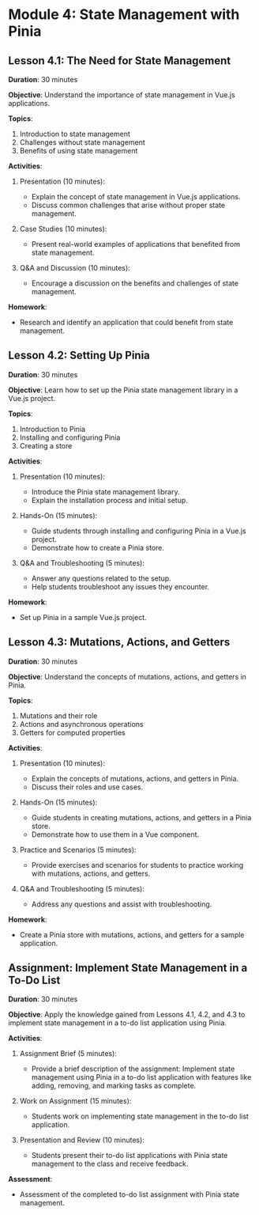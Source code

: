 # Module 4: State Management with Pinia

## Lesson 4.1: The Need for State Management

**Duration**: 30 minutes

**Objective**: Understand the importance of state management in Vue.js applications.

**Topics**:

1. Introduction to state management
2. Challenges without state management
3. Benefits of using state management

**Activities**:

1. Presentation (10 minutes):

   - Explain the concept of state management in Vue.js applications.
   - Discuss common challenges that arise without proper state management.

2. Case Studies (10 minutes):

   - Present real-world examples of applications that benefited from state management.

3. Q&A and Discussion (10 minutes):
   - Encourage a discussion on the benefits and challenges of state management.

**Homework**:

- Research and identify an application that could benefit from state management.

## Lesson 4.2: Setting Up Pinia

**Duration**: 30 minutes

**Objective**: Learn how to set up the Pinia state management library in a Vue.js project.

**Topics**:

1. Introduction to Pinia
2. Installing and configuring Pinia
3. Creating a store

**Activities**:

1. Presentation (10 minutes):

   - Introduce the Pinia state management library.
   - Explain the installation process and initial setup.

2. Hands-On (15 minutes):

   - Guide students through installing and configuring Pinia in a Vue.js project.
   - Demonstrate how to create a Pinia store.

3. Q&A and Troubleshooting (5 minutes):
   - Answer any questions related to the setup.
   - Help students troubleshoot any issues they encounter.

**Homework**:

- Set up Pinia in a sample Vue.js project.

## Lesson 4.3: Mutations, Actions, and Getters

**Duration**: 30 minutes

**Objective**: Understand the concepts of mutations, actions, and getters in Pinia.

**Topics**:

1. Mutations and their role
2. Actions and asynchronous operations
3. Getters for computed properties

**Activities**:

1. Presentation (10 minutes):

   - Explain the concepts of mutations, actions, and getters in Pinia.
   - Discuss their roles and use cases.

2. Hands-On (15 minutes):

   - Guide students in creating mutations, actions, and getters in a Pinia store.
   - Demonstrate how to use them in a Vue component.

3. Practice and Scenarios (5 minutes):

   - Provide exercises and scenarios for students to practice working with mutations, actions, and getters.

4. Q&A and Troubleshooting (5 minutes):
   - Address any questions and assist with troubleshooting.

**Homework**:

- Create a Pinia store with mutations, actions, and getters for a sample application.

## Assignment: Implement State Management in a To-Do List

**Duration**: 30 minutes

**Objective**: Apply the knowledge gained from Lessons 4.1, 4.2, and 4.3 to implement state management in a to-do list application using Pinia.

**Activities**:

1. Assignment Brief (5 minutes):

   - Provide a brief description of the assignment: Implement state management using Pinia in a to-do list application with features like adding, removing, and marking tasks as complete.

2. Work on Assignment (15 minutes):

   - Students work on implementing state management in the to-do list application.

3. Presentation and Review (10 minutes):
   - Students present their to-do list applications with Pinia state management to the class and receive feedback.

**Assessment**:

- Assessment of the completed to-do list assignment with Pinia state management.
